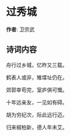 # 过秀城

**作者**: 卫宗武

## 诗词内容

舟行过乡城，忆昨又三载。

鹤表人或非，雉堞址仍在。

郊郭幸苟完，室庐俱可慨。

十年远亲友，一见如有碍。

胡为穷纪次，际此远行迈。

归来椒柏新，德人年未艾。

